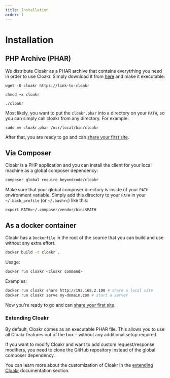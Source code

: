 ```yaml
---
title: Installation
order: 1
---
```


# Installation

## PHP Archive (PHAR)
We distribute Cloakr as a PHAR archive that contains everytrhing you need in order to use Cloakr. Simply download it from [here]() and make it executable:

```
wget -O cloakr https://link-to-cloakr

chmod +x cloakr

./cloakr
```

Most likely, you want to put the `cloakr.phar` into a directory on your `PATH`, so you can simply call cloakr from any directory. For example:

```
sudo mv cloakr.phar /usr/local/bin/cloakr
```

After that, you are ready to go and can [share your first site](/docs/cloakr/getting-started/sharing-your-first-site).
 
## Via Composer
Cloakr is a PHP application and you can install the client for your local machine as a global composer dependency:

```bash
composer global require beyondcode/cloakr
```

Make sure that your global composer directory is inside of your `PATH` environment variable.
Simply add this directory to your `PATH` in your `~/.bash_profile` (or `~/.bashrc`) like this:

```
export PATH=~/.composer/vendor/bin:$PATH
```

## As a docker container

Cloakr has a `Dockerfile` in the root of the source that you can build and use without any extra effort.

```bash
docker build -t cloakr .
```

Usage:

```bash
docker run cloakr <cloakr command>
```

Examples:

```bash
docker run cloakr share http://192.168.2.100 # share a local site
docker run cloakr serve my-domain.com # start a server
```

Now you're ready to go and can [share your first site](/docs/cloakr/getting-started/sharing-your-first-site).


### Extending Cloakr

By default, Cloakr comes as an executable PHAR file. This allows you to use all Cloakr features out of the box – without any additional setup required.

If you want to modify Cloakr and want to add custom request/response modifiers, you need to clone the GitHub repository instead of the global composer dependency.

You can learn more about the customization of Cloakr in the [extending Cloakr](/docs/cloakr/extending-the-server/subdomain-generator) documentation section.
